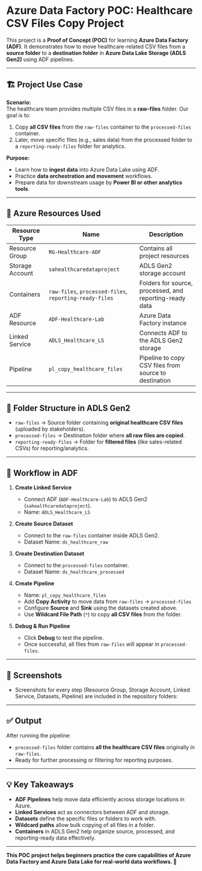 # Azure Data Factory POC: Healthcare CSV Files Copy Project

This project is a **Proof of Concept (POC)** for learning **Azure Data Factory (ADF)**. It demonstrates how to move healthcare-related CSV files from a **source folder** to a **destination folder** in **Azure Data Lake Storage (ADLS Gen2)** using ADF pipelines.

---

## 🏗️ Project Use Case

**Scenario:**  
The healthcare team provides multiple CSV files in a **raw-files** folder. Our goal is to:

1. Copy **all CSV files** from the `raw-files` container to the `processed-files` container.  
2. Later, move specific files (e.g., sales data) from the processed folder to a `reporting-ready-files` folder for analytics.  

**Purpose:**  
- Learn how to **ingest data** into Azure Data Lake using ADF.  
- Practice **data orchestration and movement** workflows.  
- Prepare data for downstream usage by **Power BI or other analytics tools**.

---

## 📂 Azure Resources Used

| Resource Type        | Name                                    | Description |
|---------------------|-----------------------------------------|-------------|
| Resource Group       | `RG-Healthcare-ADF`                     | Contains all project resources |
| Storage Account      | `sahealthcaredataproject`               | ADLS Gen2 storage account |
| Containers           | `raw-files`, `processed-files`, `reporting-ready-files` | Folders for source, processed, and reporting-ready data |
| ADF Resource         | `ADF-Healthcare-Lab`                     | Azure Data Factory instance |
| Linked Service       | `ADLS_Healthcare_LS`                     | Connects ADF to the ADLS Gen2 storage |
| Pipeline             | `pl_copy_healthcare_files`               | Pipeline to copy CSV files from source to destination |

---

## 📁 Folder Structure in ADLS Gen2

- `raw-files` → Source folder containing **original healthcare CSV files** (uploaded by stakeholders).  
- `processed-files` → Destination folder where **all raw files are copied**.  
- `reporting-ready-files` → Folder for **filtered files** (like sales-related CSVs) for reporting/analytics.

---

## 🔧 Workflow in ADF

1. **Create Linked Service**  
   - Connect ADF (`ADF-Healthcare-Lab`) to ADLS Gen2 (`sahealthcaredataproject`).  
   - Name: `ADLS_Healthcare_LS`  

2. **Create Source Dataset**  
   - Connect to the `raw-files` container inside ADLS Gen2.  
   - Dataset Name: `ds_healthcare_raw`  

3. **Create Destination Dataset**  
   - Connect to the `processed-files` container.  
   - Dataset Name: `ds_healthcare_processed`  

4. **Create Pipeline**  
   - Name: `pl_copy_healthcare_files`  
   - Add **Copy Activity** to move data from `raw-files` → `processed-files`  
   - Configure **Source** and **Sink** using the datasets created above.  
   - Use **Wildcard File Path** (`*`) to copy **all CSV files** from the folder.

5. **Debug & Run Pipeline**  
   - Click **Debug** to test the pipeline.  
   - Once successful, all files from `raw-files` will appear in `processed-files`.

---

## 📸 Screenshots

- Screenshots for every step (Resource Group, Storage Account, Linked Service, Datasets, Pipeline) are included in the repository folders:  

---

## ✅ Output

After running the pipeline:

- `processed-files` folder contains **all the healthcare CSV files** originally in `raw-files`.  
- Ready for further processing or filtering for reporting purposes.  

---

## 💡 Key Takeaways

- **ADF Pipelines** help move data efficiently across storage locations in Azure.  
- **Linked Services** act as connectors between ADF and storage.  
- **Datasets** define the specific files or folders to work with.  
- **Wildcard paths** allow bulk copying of all files in a folder.  
- **Containers** in ADLS Gen2 help organize source, processed, and reporting-ready data effectively.

---

**This POC project helps beginners practice the core capabilities of Azure Data Factory and Azure Data Lake for real-world data workflows. 🚀**
